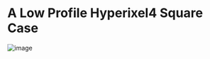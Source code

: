 # A Low Profile Hyperixel4 Square Case

![image](https://media.giphy.com/media/VGh0nJHerUFFNxeAZo/giphy-downsized-large.gif)